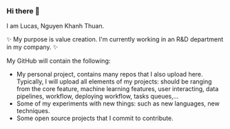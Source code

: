 ### Hi there 👋

I am Lucas, Nguyen Khanh Thuan.

✨ My purpose is value creation. I'm currently working in an R&D department in my company. ✨

My GitHub will contain the following:

- My personal project, contains many repos that I also upload here. Typically, I will upload all elements of my projects: should be ranging from the core feature, machine learning features, user interacting, data pipelines, workflow, deploying workflow, tasks queues,...
- Some of my experiments with new things: such as new languages, new techniques.
- Some open source projects that I commit to contribute.


<!--
**cyborgx0x/cyborgx0x** is a ✨ _special_ ✨ repository because its `README.md` (this file) appears on your GitHub profile.

Here are some ideas to get you started:

- 🔭 I’m currently working on ...
- 🌱 I’m currently learning ...
- 👯 I’m looking to collaborate on ...
- 🤔 I’m looking for help with ...
- 💬 Ask me about ...
- 📫 How to reach me: ...
- 😄 Pronouns: ...
- ⚡ Fun fact: ...
-->
